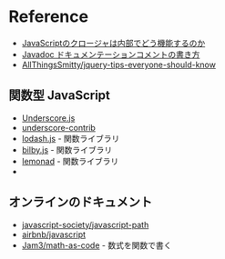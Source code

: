 # Reference

- [JavaScriptのクロージャは内部でどう機能するのか](http://postd.cc/how-do-javascript-closures-work-under-the-hood/)
- [Javadoc ドキュメンテーションコメントの書き方](http://qiita.com/maku77/items/6410c67ce95e08d8d1bd)
- [AllThingsSmitty/jquery-tips-everyone-should-know](https://github.com/AllThingsSmitty/jquery-tips-everyone-should-know)


## 関数型 JavaScript

- [Underscore.js](http://underscorejs.org/)
- [underscore-contrib](https://github.com/documentcloud/underscore-contrib)
- [lodash.js](https://lodash.com/) - 関数ライブラリ
- [bilby.js](https://github.com/puffnfresh/bilby.js) - 関数ライブラリ
- [lemonad](https://github.com/fogus/lemonad) - 関数ライブラリ
- 

## オンラインのドキュメント

- [javascript-society/javascript-path](https://github.com/javascript-society/javascript-path)
- [airbnb/javascript](https://github.com/airbnb/javascript)
- [Jam3/math-as-code](https://github.com/Jam3/math-as-code) - 数式を関数で書く
